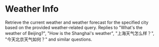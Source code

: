 # Weather Info

Retrieve the current weather and weather forecast for the specified city based on the provided weather-related query.
Replies to "What's the weather of Beijing?", "How is the Shanghai's weather", "上海天气怎么样？", "今天北京天气如何？" and similar questions.

